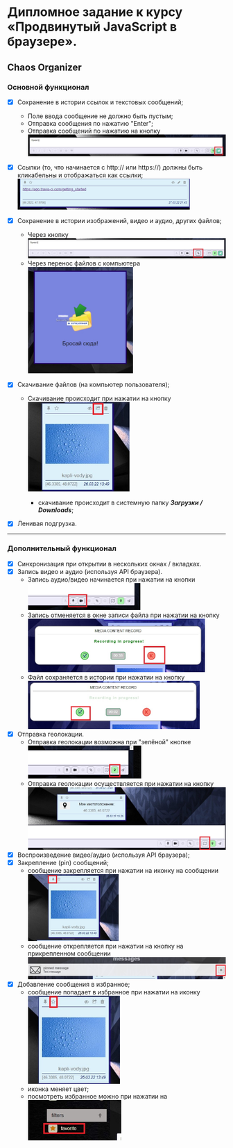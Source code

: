 # Дипломное задание к курсу «Продвинутый JavaScript в браузере». 
## Chaos Organizer

### Основной функционал
  - [x] Сохранение в истории ссылок и текстовых сообщений;   

    - Поле ввода сообщение не должно быть пустым;
    -  Отправка сообщения по нажатию "Enter";
    - Отправка сообщений по нажатию на кнопку <img src="./scrins/1 send_message.jpg" style="zoom:50%;" />

  - [x] Ссылки (то, что начинается с http:// или https://) должны быть кликабельны и отображаться как ссылки; <img src="./scrins/14 Link.jpg" style="zoom:50%;" />

  - [x] Сохранение в истории изображений, видео и аудио, других файлов;

    - Через кнопку <img src="./scrins/3 Load_file.jpg" style="zoom:50%;" />
    - Через перенос файлов с компьютера <img src="./scrins/2 DragDrop.jpg" style="zoom:50%;" />

  - [x] Скачивание файлов (на компьютер пользователя);

     - Скачивание происходит при нажатии на кнопку <img src="./scrins/4 Save_file.jpg" style="zoom:70%;" />	

       - скачивание происходит в системную папку ***Загрузки / Downloads***;

  - [x] Ленивая подгрузка.
***
### Дополнительный функционал
   - [x] Синхронизация при открытии в нескольких окнах / вкладках.
   - [x] Запись видео и аудио (используя API браузера).
     - Запись аудио/видео начинается при нажатии на кнопки <img src="./scrins/5 Audio_video.jpg" style="zoom:50%;" /> 
     - Запись отменяется в окне записи файла при нажатии на кнопку <img src="./scrins/7 Media_cancel.jpg" style="zoom:50%;" />
     - Файл сохраняется в истории при нажатии на кнопку <img src="./scrins/6 Media_apply.jpg" style="zoom:50%;" />
   - [x] Отправка геолокации.
     - Отправка геолокации возможна при "зелёной" кнопке <img src="./scrins/9 Geolocation.jpg" style="zoom:50%;" />
     - Отправка геолокации осуществляется при нажатии на кнопку <img src="./scrins/8 Geo.jpg" style="zoom:50%;" />
   - [x] Воспроизведение видео/аудио (используя API браузера);
   - [x] Закрепление (pin) сообщений;
      - сообщение закрепляется при нажатии на иконку на сообщении <img src="./scrins/10 Pinned.jpg" style="zoom:50%;" />
      - сообщение открепляется при нажатии на кнопку на прикрепленном сообщении <img src="./scrins/13 Pinned 2.jpg" style="zoom:50%;" />
   - [x] Добавление сообщения в избранное;
      - сообщение попадает в избранное при нажатии на иконку <img src="./scrins/11 Favor.jpg" style="zoom:70%;" />
      - иконка меняет цвет;
      - посмотреть избранное можно при нажатии на <img src="./scrins/12 Favor.jpg" style="zoom:70%;" />
   